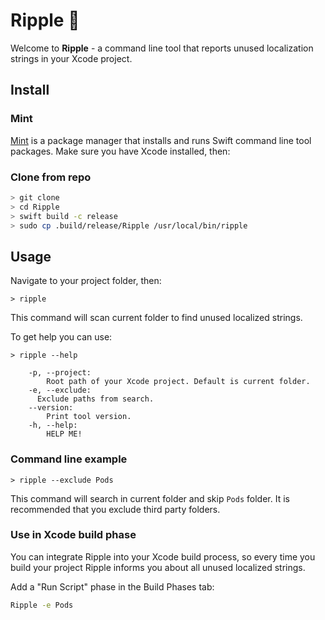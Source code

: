 # Ripple 🌊

Welcome to **Ripple** - a command line tool that reports unused localization strings in your Xcode project.

## Install

### Mint
[Mint](https://github.com/yonaskolb/Mint) is a package manager that installs and runs Swift command line tool packages. Make sure
you have Xcode installed, then:

### Clone from repo

```bash
> git clone 
> cd Ripple
> swift build -c release
> sudo cp .build/release/Ripple /usr/local/bin/ripple
```

## Usage

Navigate to your project folder, then:

```shell
> ripple
```

This command will scan current folder to find unused localized strings.

To get help you can use:

```shell
> ripple --help

    -p, --project: 
        Root path of your Xcode project. Default is current folder.
    -e, --exclude:
      Exclude paths from search.
    --version:
        Print tool version.
    -h, --help:
        HELP ME!
```

### Command line example

```shell
> ripple --exclude Pods
```

This command will search in current folder and skip `Pods` folder. It is recommended that you exclude third party folders.

### Use in Xcode build phase
You can integrate Ripple into your Xcode build process, so every time you build your project Ripple informs you about all unused localized strings.

Add a "Run Script" phase in the Build Phases tab:

```bash
Ripple -e Pods
```
